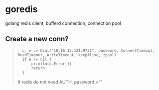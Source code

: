 goredis
=======

golang redis client, bufferd connection, connection pool

Create a new conn?
-------------
>		c, e := Dial("10.16.15.121:9731", password, ConnectTimeout, ReadTimeout, WriteTimeout, keepAlive, *pool)
>		if e != nil {
>			println(e.Error())
>			return
>		}
>
>	If redis do not need AUTH, password ="" 